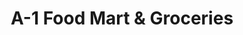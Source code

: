 ---
title: "A-1 Food Mart & Groceries"
url: /killeen/a-1-food-mart-und-groceries/
shop: Supermarkt
---